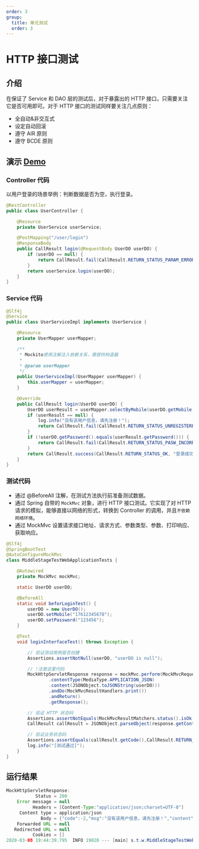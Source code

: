 ```yaml
---
order: 3
group:
  title: 单元测试
  order: 3
---
```


# HTTP 接口测试

## 介绍

在保证了 Service 和 DAO 层的测试后，对于暴露出的 HTTP 接口，只需要关注它是否可用即可。对于 HTTP 接口的测试同样要关注几点原则：

- 全自动&非交互式
- 设定自动回滚
- 遵守 AIR 原则
- 遵守 BCDE 原则

## 演示 [Demo](https://github.com/xiyun-international/java-unit-docs/tree/master/source/middle-stage-test-web)

### Controller 代码

以用户登录的场景举例：判断数据是否为空，执行登录。

```java
@RestController
public class UserController {

    @Resource
    private UserService userService;

    @PostMapping("/user/login")
    @ResponseBody
    public CallResult login(@RequestBody UserDO userDO) {
        if (userDO == null) {
            return CallResult.fail(CallResult.RETURN_STATUS_PARAM_ERROR, "参数异常，请检查参数！");
        }
        return userService.login(userDO);
    }
}
```

### Service 代码

```java
@Slf4j
@Service
public class UserServiceImpl implements UserService {

    @Resource
    private UserMapper userMapper;

    /**
     * Mockito使用注解注入依赖关系，需提供构造器
     *
     * @param userMapper
     */
    public UserServiceImpl(UserMapper userMapper) {
        this.userMapper = userMapper;
    }

    @Override
    public CallResult login(UserDO userDO) {
        UserDO userResult = userMapper.selectByMobile(userDO.getMobile());
        if (userResult == null) {
            log.info("没有该用户信息，请先注册！");
            return CallResult.fail(CallResult.RETURN_STATUS_UNREGISTERED, "没有该用户信息，请先注册！");
        }
        if (!userDO.getPassword().equals(userResult.getPassword())) {
            return CallResult.fail(CallResult.RETURN_STATUS_PASW_INCORRECT, "您的密码不正确！");
        }
        return CallResult.success(CallResult.RETURN_STATUS_OK, "登录成功！", userResult);
    }
}
```


### 测试代码

- 通过 @BeforeAll 注解，在测试方法执行前准备测试数据。
- 通过 Spring 自带的 `MockMvc` 对象，进行 HTTP 接口测试。它实现了对 HTTP 请求的模拟，能够直接以网络的形式，转换到 Controller 的调用，并且`不依赖网络环境`。
- 通过 MockMvc 设置请求接口地址、请求方式、参数类型、参数、打印响应、获取响应。

```java
@Slf4j
@SpringBootTest
@AutoConfigureMockMvc
class MiddleStageTestWebApplicationTests {

    @Autowired
    private MockMvc mockMvc;

    static UserDO userDO;

    @BeforeAll
    static void beforLoginTest() {
        userDO = new UserDO();
        userDO.setMobile("17612345678");
        userDO.setPassword("123456");
    }

    @Test
    void loginInterfaceTest() throws Exception {

        // 验证测试用例是否创建
        Assertions.assertNotNull(userDO, "userDO is null");

        // !注意这里代码
        MockHttpServletResponse response = mockMvc.perform(MockMvcRequestBuilders.post("/user/login")
                .contentType(MediaType.APPLICATION_JSON)
                .content(JSONObject.toJSONString(userDO)))
                .andDo(MockMvcResultHandlers.print())
                .andReturn()
                .getResponse();

        // 验证 HTTP 状态码
        Assertions.assertNotEquals(MockMvcResultMatchers.status().isOk(), response.getStatus());
        CallResult callResult = JSONObject.parseObject(response.getContentAsString(), CallResult.class);

        // 验证业务状态码
        Assertions.assertEquals(callResult.getCode(),CallResult.RETURN_STATUS_UNREGISTERED);
        log.info("[测试通过]");
    }
}
```

## 运行结果

```java
MockHttpServletResponse:
           Status = 200
    Error message = null
          Headers = [Content-Type:"application/json;charset=UTF-8"]
     Content type = application/json
             Body = {"code":-2,"msg":"没有该用户信息，请先注册！","content":null}
    Forwarded URL = null
   Redirected URL = null
          Cookies = []
2020-03-08 19:44:39.795  INFO 19020 --- [main] s.t.w.MiddleStageTestWebApplicationTests : [测试通过]

```
